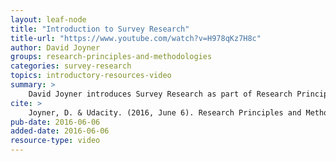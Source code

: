 ```yaml
---
layout: leaf-node
title: "Introduction to Survey Research"
title-url: "https://www.youtube.com/watch?v=H978qKz7H8c"
author: David Joyner
groups: research-principles-and-methodologies
categories: survey-research
topics: introductory-resources-video
summary: >
    David Joyner introduces Survey Research as part of Research Principles and Methodologies.
cite: >
    Joyner, D. & Udacity. (2016, June 6). Research Principles and Methodologies: Survey Research Introductory Video. Retrieved from https://www.youtube.com/watch?v=H978qKz7H8c
pub-date: 2016-06-06
added-date: 2016-06-06
resource-type: video
---
```

